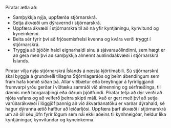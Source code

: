 Píratar ætla að:

- Samþykkja nýja, uppfærða stjórnarskrá.
- Setja ákvæði um dýravernd í stjórnarskrá.
- Uppfæra ákvæði í stjórnarskrá til að ná yfir kyntjáningu, kynvitund og kyneinkenni.
- Beita sér fyrir því að frjósemisfrelsi kvenna og kvára verði tryggt í stjórnarskrá.
- Tryggja að þjóðin haldi eignarhaldi sínu á sjávarauðlindinni, sem hægt er að gera með því að samþykkja almennt auðlindaákvæði  í stjórnarskrá Íslands.

Píratar vilja nýja stjórnarskrá Íslands á næsta kjörtímabili. Sú stjórnarskrá skal byggja á grundvelli tillagna Stjórnlagaráðs og þeim ábendingum sem fram hafa komið síðan þá. Allar viðbætur eða breytingar á fyrirliggjandi frumvarpi yrðu gerðar í víðtæku samráði við almenning og sérfræðinga, til dæmis með borgaraþingi eða öðrum þjóðfundi.
Píratar telja að dýr verði að njóta vafans og að velferð þeirra skipti máli. Það er gert með því að setja varúðarákvæði í löggjöf þannig að við ákvarðanatöku er varðar dýrahald, sé hagur dýranna ætíð hafður að leiðarljósi.
Uppfæra þarf ákvæði í stjórnarskrá um að öll séu jöfn fyrir lögum sem nái ekki aðeins til kynhneigðar, heldur líka kyntjáningar, kynvitundar og kyneinkenna.
